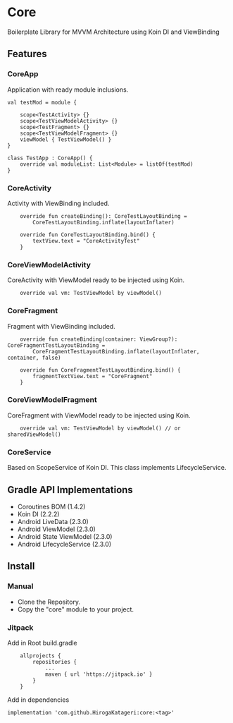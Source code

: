 # Core

Boilerplate Library for MVVM Architecture using Koin DI and ViewBinding

## Features

### CoreApp

Application with ready module inclusions.

```
val testMod = module {

    scope<TestActivity> {}
    scope<TestViewModelActivity> {}
    scope<TestFragment> {}
    scope<TestViewModelFragment> {}
    viewModel { TestViewModel() }
}

class TestApp : CoreApp() {
    override val moduleList: List<Module> = listOf(testMod)
}
```

### CoreActivity

Activity with ViewBinding included.

```
    override fun createBinding(): CoreTestLayoutBinding =
        CoreTestLayoutBinding.inflate(layoutInflater)

    override fun CoreTestLayoutBinding.bind() {
        textView.text = "CoreActivityTest"
    }
```

### CoreViewModelActivity

CoreActivity with ViewModel ready to be injected using Koin.

```
    override val vm: TestViewModel by viewModel()
```

### CoreFragment

Fragment with ViewBinding included.

```
    override fun createBinding(container: ViewGroup?): CoreFragmentTestLayoutBinding =
        CoreFragmentTestLayoutBinding.inflate(layoutInflater, container, false)

    override fun CoreFragmentTestLayoutBinding.bind() {
        fragmentTextView.text = "CoreFragment"
    }
```

### CoreViewModelFragment

CoreFragment with ViewModel ready to be injected using Koin.

```
    override val vm: TestViewModel by viewModel() // or sharedViewModel()
```

### CoreService

Based on ScopeService of Koin DI. This class implements LifecycleService.

## Gradle API Implementations

- Coroutines BOM (1.4.2)
- Koin DI (2.2.2)
- Android LiveData (2.3.0)
- Android ViewModel (2.3.0)
- Android State ViewModel (2.3.0)
- Android LifecycleService (2.3.0)

## Install

### Manual

- Clone the Repository.
- Copy the "core" module to your project.

### Jitpack

Add in Root build.gradle

```
	allprojects {
		repositories {
			...
			maven { url 'https://jitpack.io' }
		}
	}
```

Add in dependencies

```
implementation 'com.github.HirogaKatageri:core:<tag>'
```
